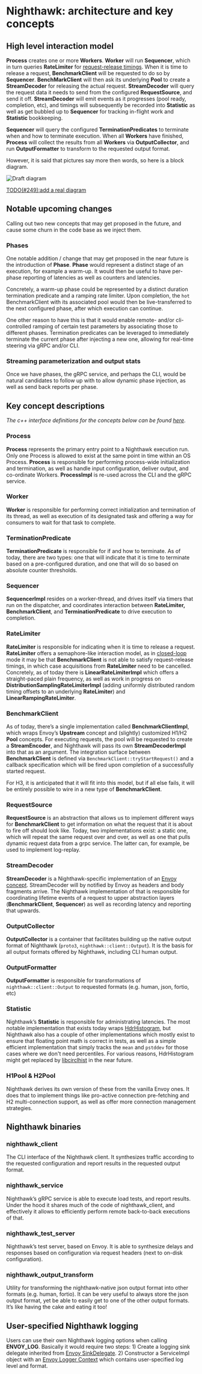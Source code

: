 # Nighthawk: architecture and key concepts

## High level interaction model

**Process** creates one or more **Workers**. **Worker** will run **Sequencer**,
which in turn queries **RateLimiter** for [request-release
timings](terminology.md#request-release-timings). When it is time to release a
request, **BenchmarkClient** will be requested to do so by **Sequencer**.
**BenchMarkClient** will then ask its underlying **Pool** to create a
**StreamDecoder** for releasing the actual request. **StreamDecoder** will query the
request data it needs to send from the configured **RequestSource**, and send it
off. **StreamDecoder** will emit events as it progresses (pool ready,
completion, etc), and timings will subsequently be recorded into **Statistic**
as well as get bubbled up to **Sequencer** for tracking in-flight work and
**Statistic** bookkeeping.

**Sequencer** will query the configured **TerminationPredicates** to terminate
when and how to terminate execution. When all **Workers** have finished,
**Process** will collect the results from all **Workers** via
**OutputCollector**, and run **OutputFormatter** to transform to the requested
output format.

However, it is said that pictures say more then words, so here is a block
diagram.

![Draft diagram](draft-high-level-diagram.png)

[TODO(#249):add a real diagram](https://github.com/envoyproxy/nighthawk/issues/249)

## Notable upcoming changes

Calling out two new concepts that may get proposed in the future, and cause some
churn in the code base as we inject them.

### Phases

One notable addition / change that may get proposed in the near future is the
introduction of **Phase**. **Phase** would represent a distinct stage of an
execution, for example a warm-up. It would then be useful to have
per-phase reporting of latencies as well as counters and latencies.

Concretely, a warm-up phase could be represented by a distinct duration
termination predicate and a ramping rate limiter. Upon completion, the `hot`
BenchmarkClient with its associated pool would then be live-transferred to the
next configured phase, after which execution can continue.

One other reason to have this is that it would enable remote- and/or cli-
controlled ramping of certain test parameters by associating those to different
phases. Termination predicates can be leveraged to immediately terminate the
current phase after injecting a new one, allowing for real-time steering via
gRPC and/or CLI.

### Streaming parameterization and output stats

Once we have phases, the gRPC service, and perhaps the CLI, would be natural
candidates to follow up with to allow dynamic phase injection, as well as send
back reports per phase.

## Key concept descriptions

*The c++ interface definitions for the concepts below can be found [here](https://github.com/envoyproxy/nighthawk/tree/master/include/nighthawk)*.

### Process

**Process** represents the primary entry point to a Nighthawk execution run.
Only one Process is allowed to exist at the same point in time within an OS
Process. **Process** is responsible for performing process-wide initialization
and termination, as well as handle input configuration, deliver output, and
co-ordinate Workers. **ProcessImpl** is re-used across the CLI and the gRPC
service.

### Worker

**Worker** is responsible for performing correct initialization and termination
of its thread, as well as execution of its designated task and offering a way
for consumers to wait for that task to complete.

### TerminationPredicate

**TerminationPredicate** is responsible for if and how to terminate. As of
today, there are two types: one that will indicate that it is time to terminate
based on a pre-configured duration, and one that will do so based on absolute
counter thresholds.

### Sequencer

**SequencerImpl** resides on a worker-thread, and drives itself via timers that
run on the dispatcher, and coordinates interaction between **RateLimiter,**
**BenchmarkClient**, and **TerminationPredicate** to drive execution to
completion.

### RateLimiter

**RateLimiter** is responsible for indicating when it is time to release a
request. **RateLimiter** offers a semaphore-like interaction model, as in
[closed-loop](terminology.md#closed-loop) mode it may be that
**BenchmarkClient** is not able to satisfy request-release timings, in which
case acquisitions from **RateLimiter** need to be cancelled. Concretely, as of
today there is **LinearRateLimiterImpl** which offers a straight-paced plain
frequency, as well as work in progress on
**DistributionSamplingRateLimiterImpl** (adding uniformly distributed random
timing offsets to an underlying **RateLimiter**) and **LinearRampingRateLimiter**.

### BenchmarkClient

As of today, there’s a single implementation called **BenchmarkClientImpl**,
which wraps Envoy’s **Upstream** concept and (slightly) customized H1/H2
**Pool** concepts. For executing requests, the pool will be requested to create
a **StreamEncoder**, and Nighthawk will pass its own **StreamDecoderImpl** into
that as an argument. The integration surface between **BenchmarkClient** is
defined via `BenchmarkClient::tryStartRequest()` and a callback specification
which will be fired upon completion of a successfully started request.

For H3, it is anticipated that it will fit into this model, but if all else
fails, it will be entirely possible to wire in a new type of
**BenchmarkClient**.

### RequestSource

**RequestSource** is an abstraction that allows us to implement different ways
for **BenchmarkClient** to get information on what the request that it is about
to fire off should look like. Today, two implementations exist: a static one,
which will repeat the same request over and over, as well as one that pulls
dynamic request data from a grpc service. The latter can, for example, be used
to implement log-replay.

### StreamDecoder

**StreamDecoder** is a Nighthawk-specific implementation of an [Envoy
concept](https://github.com/envoyproxy/envoy/blob/3156229006a5340b65c773329070737f67e81826/include/envoy/http/filter.h#L463).
StreamDecoder will by notified by Envoy as headers and body fragments arrive.
The Nighthawk implementation of that is responsible for coordinating lifetime
events of a request to upper abstraction layers (**BenchmarkClient**,
**Sequencer**) as well as recording latency and reporting that upwards.

### OutputCollector

**OutputCollector** is a container that facilitates building up the native output
format of Nighthawk (`proto3`, `nighthawk::client::Output`). It is the basis for all
output formats offered by Nighthawk, including CLI human output.

### OutputFormatter

**OutputFormatter** is responsible for transformations of `nighthawk::client::Output`
to requested formats (e.g. human, json, fortio, etc)

### Statistic

Nighthawk’s **Statistic** is responsible for administrating latencies. The most
notable implementation that exists today wraps
[HdrHistogram](https://github.com/HdrHistogram/HdrHistogram_c), but Nighthawk
also has a couple of other implementations which mostly exist to ensure that
floating point math is correct in tests, as well as a simple efficient
implementation that simply tracks the `mean` and `pstddev` for those cases where
we don't need percentiles. For various reasons, HdrHistogram might get replaced
by [libcirclhist](https://github.com/envoyproxy/nighthawk/issues/115) in the
near future.

### H1Pool & H2Pool

Nighthawk derives its own version of these from the vanilla Envoy ones. It does
that to implement things like pro-active connection pre-fetching and H2
multi-connection support, as well as offer more connection management
strategies.

## Nighthawk binaries

### nighthawk_client

The CLI interface of the Nighthawk client. It synthesizes traffic according
to the requested configuration and report results in the requested output format.

### nighthawk_service

Nighthawk’s gRPC service is able to execute load tests, and report results.
Under the hood it shares much of the code of nighthawk_client, and effectively
it allows to efficiently perform remote back-to-back executions of that.

### nighthawk_test_server

Nighthawk’s test server, based on Envoy. It is able to synthesize delays and
responses based on configuration via request headers (next to on-disk
configuration).

### nighthawk_output_transform

Utility for transforming the nighthawk-native json output format into
other formats (e.g. human, fortio). It can be very useful to always store the
json output format, yet be able to easily get to one of the other output
formats. It’s like having the cake and eating it too!

## User-specified Nighthawk logging

Users can use their own Nighthawk logging options when calling **ENVOY_LOG**. Basically it would require two steps: 1) Create a logging sink delegate inherited from [Envoy SinkDelegate](https://github.com/envoyproxy/envoy/blob/master/source/common/common/logger.h). 2) Constructor a ServiceImpl object with an [Envoy Logger Context](https://github.com/envoyproxy/envoy/blob/master/source/common/common/logger.h) which contains user-specified log level and format.
